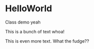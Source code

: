 # HelloWorld
Class demo yeah

This is a bunch of text whoa!

This is even more text. What the fudge??